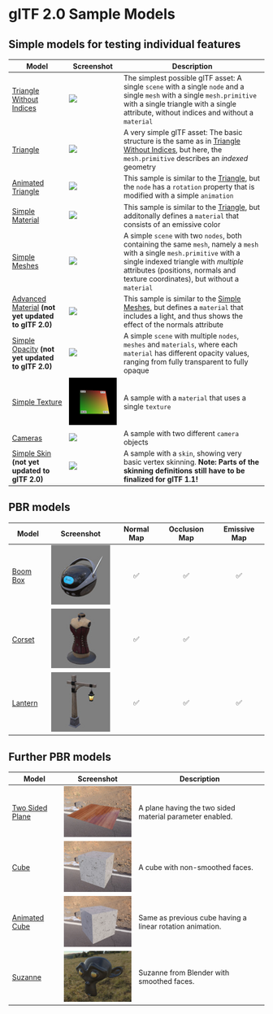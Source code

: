 # glTF 2.0 Sample Models

## Simple models for testing individual features

| Model                                                                     | Screenshot                                                      | Description|
|---------------------------------------------------------------------------|-----------------------------------------------------------------|------------|
| [Triangle Without Indices](TriangleWithoutIndices)                        | ![](TriangleWithoutIndices/screenshot/screenshot.png)           | The simplest possible glTF asset: A single `scene` with a single `node` and a single `mesh` with a single `mesh.primitive` with a single triangle with a single attribute, without indices and without a `material` |
| [Triangle](Triangle)                                                      | ![](Triangle/screenshot/screenshot.png)                         | A very simple glTF asset: The basic structure is the same as in [Triangle Without Indices](TriangleWithoutIndices), but here, the `mesh.primitive` describes an *indexed* geometry
| [Animated Triangle](AnimatedTriangle)                                     | ![](AnimatedTriangle/screenshot/screenshot.gif)                 | This sample is similar to the [Triangle](Triangle), but the `node` has a `rotation` property that is modified with a simple `animation` |
| [Simple Material](SimpleMaterial)                                         | ![](SimpleMaterial/screenshot/screenshot.png)                   | This sample is similar to the [Triangle](Triangle), but additonally defines a `material` that consists of an emissive color |
| [Simple Meshes](SimpleMeshes)                                             | ![](SimpleMeshes/screenshot/screenshot.png)                     | A simple `scene` with two `nodes`, both containing the same `mesh`, namely a `mesh` with a single `mesh.primitive` with a single indexed triangle with *multiple* attributes (positions, normals and texture coordinates), but without a `material` |
| [Advanced Material](AdvancedMaterial) **(not yet updated to glTF 2.0)**   | ![](AdvancedMaterial/screenshot/screenshot.png)                 | This sample is similar to the [Simple Meshes](SimpleMeshes), but defines a `material` that includes a light, and thus shows the effect of the normals attribute |
| [Simple Opacity](SimpleOpacity) **(not yet updated to glTF 2.0)**         | ![](SimpleOpacity/screenshot/screenshot.png)                    | A simple `scene` with multiple `nodes`, `meshes` and `materials`, where each `material` has different opacity values, ranging from fully transparent to fully opaque |
| [Simple Texture](SimpleTexture)                                           | ![](SimpleTexture/screenshot/screenshot.png)                    | A sample with a `material` that uses a single `texture` |
| [Cameras](Cameras)                                                        | ![](Cameras/screenshot/screenshot.png)                          | A sample with two different `camera` objects |
| [Simple Skin](SimpleSkin) **(not yet updated to glTF 2.0)**               | ![](SimpleSkin/screenshot/screenshot.gif)                       | A sample with a `skin`, showing very basic vertex skinning. **Note: Parts of the skinning definitions still have to be finalized for glTF 1.1!** |

## PBR models

| Model                 | Screenshot                                | Normal Map         | Occlusion Map      | Emissive Map       |
|-----------------------|:-----------------------------------------:|:------------------:|:------------------:|:------------------:|
| [Boom Box](BoomBox)   | ![](BoomBox/screenshot/screenshot.jpg)    | :white_check_mark: | :white_check_mark: | :white_check_mark: |
| [Corset](Corset)      | ![](Corset/screenshot/screenshot.jpg)     | :white_check_mark: | :white_check_mark: |                    |
| [Lantern](Lantern)    | ![](Lantern/screenshot/screenshot.jpg)    | :white_check_mark: | :white_check_mark: | :white_check_mark: |

## Further PBR models

| Model                                                  | Screenshot                                                      | Description|
|--------------------------------------------------------|-----------------------------------------------------------------|------------|
| [Two Sided Plane](TwoSidedPlane)                       | ![](TwoSidedPlane/screenshot/screenshot.jpg)                    | A plane having the two sided material parameter enabled.       |
| [Cube](Cube)                                           | ![](Cube/screenshot/screenshot.jpg)                             | A cube with non-smoothed faces.                                |
| [Animated Cube](AnimatedCube)                          | ![](AnimatedCube/screenshot/screenshot.gif)                     | Same as previous cube having a linear rotation animation.      |
| [Suzanne](Suzanne)                                     | ![](Suzanne/screenshot/screenshot.jpg)                          | Suzanne from Blender with smoothed faces.                      |
